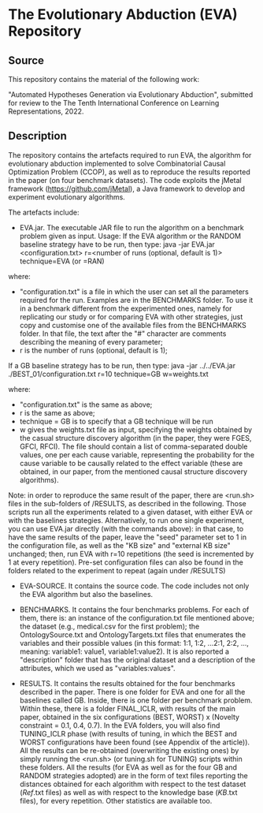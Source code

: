 # The Evolutionary Abduction (EVA) Repository
## Source

This repository contains the material of the following work: 

"Automated Hypotheses Generation via Evolutionary Abduction", submitted for review to the  The Tenth International Conference on Learning Representations, 2022.

## Description
The repository contains the artefacts required to run EVA, the algorithm for evolutionary abduction implemented to solve Combinatorial Causal Optimization Problem (CCOP), as well as to reproduce the results reported in the paper (on four benchmark datasets). The code exploits the jMetal framework (https://github.com/jMetal), a Java framework to develop and experiment evolutionary algorithms. 

The artefacts include: 
- EVA.jar. The executable JAR file to run the algorithm on a benchmark problem given as input. 
Usage: 
If the EVA algorithm or the RANDOM baseline strategy have to be run, then type: 
java -jar EVA.jar <configuration.txt> r=<number of runs (optional, default is 1)> technique=EVA (or =RAN)

where: 
* "configuration.txt" is a file in which the user can set all the parameters required for the run. Examples are in the BENCHMARKS folder. To use it in a benchmark different from the experimented ones, namely for replicating our study or for comparing EVA with other strategies, just copy and customise one of the available files from the BENCHMARKS folder. In that file, the text after the "#" character are comments describing the meaning of every parameter; 
* r is the number of runs (optional, default is 1); 

If a GB baseline strategy has to be run, then type: 
java -jar ../../EVA.jar ./BEST_01/configuration.txt r=10 technique=GB w=weights.txt

where: 
* "configuration.txt" is the same as above; 
* r is the same as above; 
* technique = GB is to specify that a GB technique will be run
* w gives the weights.txt file as input, specifying the weights obtained by the casual structure discovery algorithm (in the paper, they were FGES, GFCI, RFCI). The file should contain a list of comma-separated double values, one per each cause variable, representing the probability for the cause variable to be causally related to the effect variable (these are obtained, in our paper, from the mentioned causal structure discovery algorithms). 

Note: in order to reproduce the same result of the paper, there are <run.sh> files in the sub-folders of /RESULTS, as described in the following. Those scripts run all the experiments related to a given dataset, with either EVA or with the baselines strategies.  Alternatively, to run one single experiment, you can use EVA.jar directly (with the commands above): in that case, to have the same results of the paper, leave the "seed" parameter set to 1 in the configuration file, as well as the "KB size" and "external KB size" unchanged; then, run EVA with r=10 repetitions (the seed is incremented by 1 at every repetition). Pre-set configuration files can also be found in the folders related to the experiment to repeat (again under /RESULTS)

- EVA-SOURCE. It contains the source code. The code includes not only the EVA algorithm but also the baselines. 

- BENCHMARKS. It contains the four benchmarks problems. For each of them, there is: an instance of the configuration.txt file mentioned above; the dataset (e.g., medical.csv for the first problem); the OntologySource.txt and OntologyTargets.txt files that enumerates the variables and their possible values (in this format: 1:1, 1:2, ...2:1, 2:2, ..., meaning: variable1: value1, variable1:value2). It is also reported a "description" folder that has the original dataset and a description of the attributes, which we used as "variables:values".  

- RESULTS. It contains the results obtained for the four benchmarks described in the paper. There is one folder for EVA and one for all the baselines called GB. Inside, there is one folder per benchmark problem. Within these, there is a folder FINAL_ICLR, with results of the main paper, obtained in the six configurations (BEST, WORST) x (Novelty constraint = 0.1, 0.4, 0.7). In the EVA folders, you will also find TUNING_ICLR phase (with results of tuning, in which the BEST and WORST configurations have been found (see Appendix of the article)). All the results can be re-obtained (overwriting the existing ones) by simply running the <run.sh> (or tuning.sh for TUNING) scripts within these folders. 
All the results (for EVA as well as for the four GB and RANDOM strategies adopted) are in the form of text files reporting the distances obtained for each algorithm with respect to the test dataset (*Ref*.txt files) as well as with respect to the knowledge base (*KB*.txt files), for every repetition. Other statistics are available too. 
